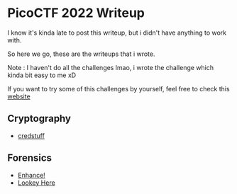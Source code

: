 # PicoCTF 2022 Writeup  

I know it's kinda late to post this writeup, but i didn't have anything to work with.

So here we go, these are the writeups that i wrote.

Note : I haven't do all the challenges lmao, i wrote the challenge which kinda bit easy to me xD

If you want to try some of this challenges by yourself, feel free to check this [website](https://play.picoctf.org/practice) 

## Cryptography

- [credstuff](/PicoCTF%202022/Cryptography/credstuff/)
## Forensics

- [Enhance!](/PicoCTF%202022/Forensics/Enhance!/)
- [Lookey Here](/PicoCTF%202022/Forensics/Lookey_Here/)



